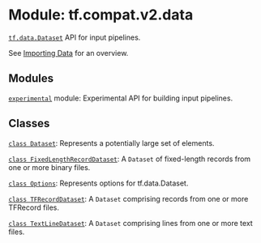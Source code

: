 <div itemscope itemtype="http://developers.google.com/ReferenceObject">
<meta itemprop="name" content="tf.compat.v2.data" />
<meta itemprop="path" content="Stable" />
</div>

# Module: tf.compat.v2.data

<a href="../../../tf/data/Dataset.md"><code>tf.data.Dataset</code></a> API for input pipelines.

<!-- Placeholder for "Used in" -->

See [Importing Data](https://tensorflow.org/guide/datasets) for an overview.

## Modules

[`experimental`](../../../tf/compat/v2/data/experimental.md) module: Experimental API for building input pipelines.

## Classes

[`class Dataset`](../../../tf/data/Dataset.md): Represents a potentially large set of elements.

[`class FixedLengthRecordDataset`](../../../tf/data/FixedLengthRecordDataset.md): A `Dataset` of fixed-length records from one or more binary files.

[`class Options`](../../../tf/data/Options.md): Represents options for tf.data.Dataset.

[`class TFRecordDataset`](../../../tf/data/TFRecordDataset.md): A `Dataset` comprising records from one or more TFRecord files.

[`class TextLineDataset`](../../../tf/data/TextLineDataset.md): A `Dataset` comprising lines from one or more text files.

